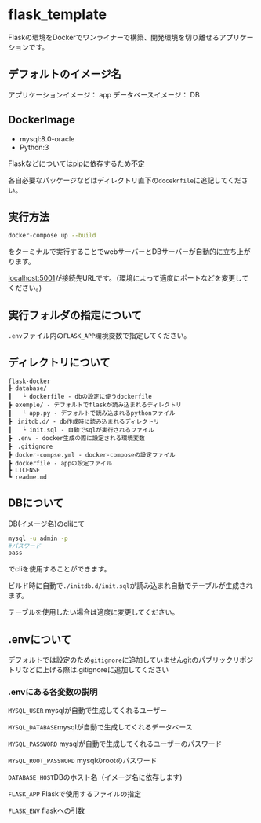 # flask_template
Flaskの環境をDockerでワンライナーで構築、開発環境を切り離せるアプリケーションです。

## デフォルトのイメージ名

アプリケーションイメージ： app
データベースイメージ： DB


## DockerImage
* mysql:8.0-oracle
* Python:3

Flaskなどについてはpipに依存するため不定

各自必要なパッケージなどはディレクトリ直下の`docekrfile`に追記してください。

## 実行方法


```bash
docker-compose up --build
```
をターミナルで実行することでwebサーバーとDBサーバーが自動的に立ち上がります。

[localhost:5001](localhost:5001)が接続先URLです。（環境によって適度にポートなどを変更してください。)

## 実行フォルダの指定について

`.env`ファイル内の`FLASK_APP`環境変数で指定してください。

## ディレクトリについて
```
flask-docker
┣ database/ 
┃   └ dockerfile - dbの設定に使うdockerfile
┣ exemple/ - デフォルトでflaskが読み込まれるディレクトリ
┃   └ app.py - デフォルトで読み込まれるpythonファイル
┣　initdb.d/ - db作成時に読み込まれるディレクトリ
┃   └ init.sql - 自動でsqlが実行されるファイル
┣　.env - docker生成の際に設定される環境変数
┣　.gitignore
┣ docker-compse.yml - docker-composeの設定ファイル
┣ dockerfile - appの設定ファイル
┣ LICENSE
┗ readme.md

```

## DBについて

DB(イメージ名)のcliにて
```bash
mysql -u admin -p
#パスワード
pass
```
でcliを使用することができます。

ビルド時に自動で`./initdb.d/init.sql`が読み込まれ自動でテーブルが生成されます。

テーブルを使用したい場合は適度に変更してください。

## .envについて
デフォルトでは設定のため`gitignore`に追加していませんgitのパブリックリポジトリなどに上げる際は.gitignoreに追加してください

### .envにある各変数の説明

`MYSQL_USER` mysqlが自動で生成してくれるユーザー

`MYSQL_DATABASE`mysqlが自動で生成してくれるデータベース

`MYSQL_PASSWORD` mysqlが自動で生成してくれるユーザーのパスワード

`MYSQL_ROOT_PASSWORD` mysqlのrootのパスワード

`DATABASE_HOST`DBのホスト名（イメージ名に依存します)

`FLASK_APP` Flaskで使用するファイルの指定

`FLASK_ENV` flaskへの引数
